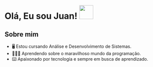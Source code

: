 # Olá, Eu sou Juan! <img src="https://em-content.zobj.net/source/noto-emoji-animations/344/waving-hand_light-skin-tone_1f44b-1f3fb_1f3fb.gif" width="45">





## Sobre mim                     




 - 🖥 Estou cursando Análise e Desenvolvimento de Sistemas.                     
 - 👨🏼‍💻 Aprendendo sobre o maravilhoso mundo da programação. 
 - ⌨️ Apaixonado por tecnologia e sempre em busca de aprendizado.

   




